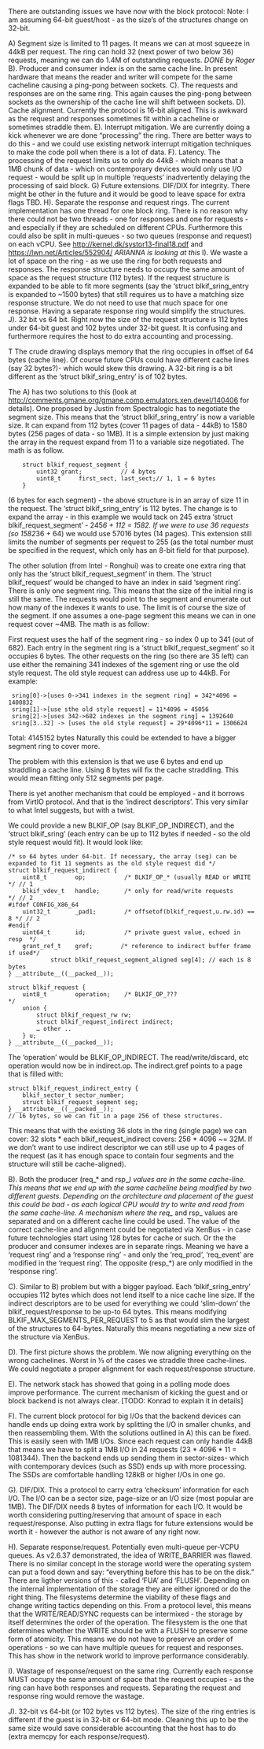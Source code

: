 There are outstanding issues we have now with the block protocol:
Note: I am assuming 64-bit guest/host - as the size’s of the structures change on 32-bit.

A) Segment size is limited to 11 pages. It means we can at most squeeze in 44kB per request. The ring can hold 32 (next power of two below 36) requests, meaning we can do 1.4M of outstanding requests. *DONE by Roger*
B). Producer and consumer index is on the same cache line. In present hardware that means  the reader and writer will compete for the same cacheline causing a ping-pong between sockets.
C). The requests and responses are on the same ring. This again causes the ping-pong between sockets as the ownership of the cache line will shift between sockets.
D). Cache alignment. Currently the protocol is 16-bit aligned. This is awkward as the request and responses sometimes fit within a cacheline or sometimes straddle them.
E). Interrupt mitigation. We are currently doing a kick whenever we are done “processing” the
ring. There are better ways to do this - and we could use existing network interrupt mitigation techniques to make the code poll when there is a lot of data.
F). Latency. The processing of the request limits us to only do 44kB - which means that a 1MB chunk of data - which on contemporary devices would only use I/O request - would be split up in multiple ‘requests’ inadvertently delaying the processing of said block.
G) Future extensions. DIF/DIX for integrity. There might be other in the future and it would be good to leave space for extra flags TBD.
H). Separate the response and request rings. The current implementation has one thread for one block ring. There is no reason why there could not be two threads - one for responses and one for requests - and especially if they are scheduled on different CPUs. Furthermore this could also be split in multi-queues - so two queues (response and request) on each vCPU. 
See http://kernel.dk/systor13-final18.pdf and https://lwn.net/Articles/552904/
*ARIANNA is looking at this*
I). We waste a lot of space on the ring - as we use the ring for both requests and responses. The response structure needs to occupy the same amount of space as the request structure (112 bytes). If the request structure is expanded to be able to fit more segments (say the ‘struct blkif_sring_entry is expanded to ~1500 bytes) that still requires us to have a matching size response structure. We do not need to use that much space for one response. Having a separate response ring would simplify the structures.
J). 32 bit vs 64 bit. Right now the size of the request structure is 112 bytes under 64-bit guest and 102 bytes under 32-bit guest. It is confusing and furthermore requires the host to do extra accounting and processing.

T 
The crude drawing displays memory that the ring occupies in offset of 64 bytes (cache line). Of course future CPUs could have different cache lines (say 32 bytes?)- which would skew this drawing. A 32-bit ring is a bit different as the ‘struct blkif_sring_entry’ is of 102 bytes.

The A) has two solutions to this (look at http://comments.gmane.org/gmane.comp.emulators.xen.devel/140406 for details). One proposed by Justin from Spectralogic has to negotiate the segment size. This means that the ‘struct blkif_sring_entry’ is now a variable size. It can expand from 112 bytes (cover 11 pages of data - 44kB) to 1580 bytes (256 pages of data - so 1MB). It is a simple extension by just making the array in the request expand from 11 to a variable size negotiated.
The math is as follow.
```
	struct blkif_request_segment {
		uint32 grant; 			// 4 bytes 
		uint8_t     first_sect, last_sect;// 1, 1 = 6 bytes 	
	}
```
(6 bytes for each segment) - the above structure is in an array of size 11 in the request. The ‘struct blkif_sring_entry’ is 112 bytes. The change is to expand the array - in this example we would tack on 245 extra ‘struct blkif_request_segment’ - 245*6 + 112 = 1582. If we were to use 36 requests (so 1582*36 + 64) we would use 57016 bytes (14 pages).  This extension still limits the number of segments per request to 255 (as the total number must be specified in the request, which only has an 8-bit field for that purpose).

The other solution (from Intel - Ronghui) was to create one extra ring that only has the ‘struct blkif_request_segment’ in them. The ‘struct blkif_request’ would be changed to have an index in said ‘segment ring’. There is only one segment ring. This means that the size of the initial ring is still the same. The requests would point to the segment and enumerate out how many of the indexes it wants to use. The limit is of course the size of the segment. If one assumes a one-page segment this means we can in one request cover ~4MB. The math is as follow:

First request uses the half of the segment ring - so index 0 up to 341 (out of 682). Each entry in the segment ring is a ‘struct blkif_request_segment’ so it occupies 6 bytes. The other requests on the ring (so there are 35 left) can use either the remaining 341 indexes of the sgement ring or use the old style request. The old style request can address use up to 44kB. For example:
```
 sring[0]->[uses 0->341 indexes in the segment ring] = 342*4096 = 1400832
 sring[1]->[use sthe old style request] = 11*4096 = 45056
 sring[2]->[uses 342->682 indexes in the segment ring] = 1392640
 sring[3..32] -> [uses the old style request] = 29*4096*11 = 1306624
```
Total: 4145152 bytes
Naturally this could be extended to have a bigger segment ring to cover more.



The problem with this extension is that we use 6 bytes and end up straddling a cache line. Using 8 bytes will fix the cache straddling. This would mean fitting only 512 segments per page.

There is yet another mechanism that could be employed  - and it borrows from VirtIO protocol. And that is the ‘indirect descriptors’. This very similar to what Intel suggests, but with a twist.

We could provide a new BLKIF_OP (say BLKIF_OP_INDIRECT), and the ‘struct blkif_sring’ (each entry can be up to 112 bytes if needed - so the old style request would fit). It would look like:
```
/* so 64 bytes under 64-bit. If necessary, the array (seg) can be expanded to fit 11 segments as the old style request did */
struct blkif_request_indirect {
	uint8_t        op;           /* BLKIF_OP_* (usually READ or WRITE    */	// 1
	blkif_vdev_t   handle;       /* only for read/write requests         */ // 2
#ifdef CONFIG_X86_64
	uint32_t       _pad1;	     /* offsetof(blkif_request,u.rw.id) == 8 */ // 2
#endif
	uint64_t       id;           /* private guest value, echoed in resp  */
	grant_ref_t    gref;        /* reference to indirect buffer frame  if used*/
            struct blkif_request_segment_aligned seg[4]; // each is 8 bytes
} __attribute__((__packed__));

struct blkif_request {
	uint8_t        operation;    /* BLKIF_OP_???                         */
	union {
		struct blkif_request_rw rw;
		struct blkif_request_indirect indirect;
		… other ..
	} u;
} __attribute__((__packed__));
```

The ‘operation’ would be BLKIF_OP_INDIRECT. The read/write/discard, etc operation would now be in indirect.op. The indirect.gref points to a page that is filled with:
```
struct blkif_request_indirect_entry {
	blkif_sector_t sector_number;
	struct blkif_request_segment seg;
} __attribute__((__packed__));
// 16 bytes, so we can fit in a page 256 of these structures.
```
This means that with the existing 36 slots in the ring (single page) we can cover:
32 slots * each blkif_request_indirect covers: 256 * 4096 ~= 32M. If we don’t want to use indirect descriptor we can still use up to 4 pages of the request (as it has enough space to contain four segments and the structure will still be cache-aligned).


B). Both the producer (req_* and rsp_*) values are in the same cache-line. This means that we end up with the same cacheline being modified by two different guests. Depending on the architecture and placement of the guest this could be bad - as each logical CPU would try to write and read from the same cache-line. A mechanism where the req_* and rsp_ values are separated and on a different cache line could be used. The value of the correct cache-line and alignment could be negotiated via XenBus - in case future technologies start using 128 bytes for cache or such. Or the the producer and consumer indexes are in separate rings. Meaning we have a ‘request ring’ and a ‘response ring’ - and only the ‘req_prod’, ‘req_event’ are modified in the ‘request ring’. The opposite (resp_*) are only modified in the ‘response ring’.

C). Similar to B) problem but with a bigger payload. Each ‘blkif_sring_entry’ occupies 112 bytes which does not lend itself to a nice cache line size. If the indirect descriptors are to be used for everything we could ‘slim-down’ the blkif_request/response to be up-to 64 bytes. This means modifying BLKIF_MAX_SEGMENTS_PER_REQUEST to 5 as that would slim the largest of the structures to 64-bytes.
Naturally this means negotiating a new size of the structure via XenBus.

D). The first picture shows the problem. We now aligning everything on the wrong cachelines. Worst in ⅓ of the cases we straddle three cache-lines. We could negotiate a proper alignment for each request/response structure.

E). The network stack has showed that going in a polling mode does improve performance. The current mechanism of kicking the guest and or block backend is not always clear. 
[TODO: Konrad to explain it in details]

F). The current block protocol for big I/Os that the backend devices can handle ends up doing extra work by splitting the I/O in smaller chunks, and then reassembling them. With the solutions outlined in A) this can be fixed. This is easily seen with 1MB I/Os. Since each request can only handle 44kB that means we have to split a 1MB I/O in 24 requests (23 * 4096 * 11 = 1081344). Then the backend ends up sending them in sector-sizes- which with contemporary devices (such as SSD) ends up with more processing. The SSDs are comfortable handling 128kB or higher I/Os in one go.

G). DIF/DIX. This a protocol to carry extra ‘checksum’ information for each I/O. The I/O can be a sector size, page-size or an I/O size (most popular are 1MB). The DIF/DIX needs 8 bytes of information for each I/O. It would be worth considering putting/reserving that amount of space in each request/response. Also putting in extra flags for future extensions would be worth it - however the author is not aware of any right now.

H). Separate response/request. Potentially even multi-queue per-VCPU queues. As v2.6.37 demonstrated, the idea of WRITE_BARRIER was flawed. There is no similar concept in the storage world were the operating system can put a food down and say: “everything before this has to be on the disk.” There are ligther versions of this - called ‘FUA’ and ‘FLUSH’. Depending on the internal implementation of the storage they are either ignored or do the right thing. The filesystems determine the viability of these flags and change writing tactics depending on this. From a protocol level, this means that the WRITE/READ/SYNC requests can be intermixed - the storage by itself determines the order of the operation. The filesystem is the one that determines whether the WRITE should be with a FLUSH to preserve some form of atomicity. This means we do not have to preserve an order of operations - so we can have multiple queues for request and responses. This has show in the network world to improve performance considerably.

I). Wastage of response/request on the same ring. Currently each response MUST occupy the same amount of space that the request occupies - as the ring can have both responses and requests. Separating the request and response ring would remove the wastage.

J). 32-bit vs 64-bit (or 102 bytes vs 112 bytes). The size of the ring entries is different if the guest is in 32-bit or 64-bit mode. Cleaning this up to be the same size would save considerable accounting that the host has to do (extra memcpy for each response/request).

